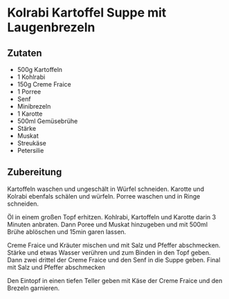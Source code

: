 # Kolrabi Kartoffel Suppe mit Laugenbrezeln

## Zutaten

- 500g Kartoffeln
- 1 Kohlrabi
- 150g Creme Fraice
- 1 Porree
- Senf
- Minibrezeln
- 1 Karotte
- 500ml Gemüsebrühe
- Stärke
- Muskat
- Streukäse
- Petersilie

## Zubereitung

Kartoffeln waschen und ungeschält in Würfel schneiden.
Karotte und Kolrabi ebenfals schälen und würfeln.
Porree waschen und in Ringe schneiden.

Öl in einem großen Topf erhitzen. Kohlrabi, Kartoffeln und Karotte darin 3 Minuten anbraten.
Dann Poree und Muskat hinzugeben und mit 500ml Brühe ablöschen und 15min garen lassen.

Creme Fraice und Kräuter mischen und mit Salz und Pfeffer abschmecken.
Stärke und etwas Wasser verühren und zum Binden in den Topf geben.
Dann zwei drittel der Creme Fraice und den Senf in die Suppe geben.
Final mit Salz und Pfeffer abschmecken

Den Eintopf in einen tiefen Teller geben mit Käse der Creme Fraice und den Brezeln garnieren.
